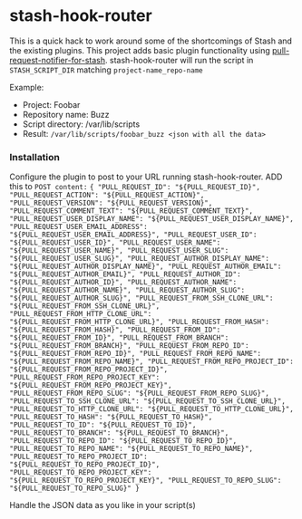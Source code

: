 # stash-hook-router
This is a quick hack to work around some of the shortcomings of Stash and the existing plugins.
This project adds basic plugin functionality using [pull-request-notifier-for-stash](https://github.com/tomasbjerre/pull-request-notifier-for-stash). stash-hook-router will run the script in `STASH_SCRIPT_DIR` matching `project-name_repo-name`

Example:

- Project: Foobar
- Repository name: Buzz
- Script directory: /var/lib/scripts
- Result: `/var/lib/scripts/foobar_buzz <json with all the data>`


### Installation

Configure the plugin to post to your URL running stash-hook-router. ADD this to `POST content:`
```{ "PULL_REQUEST_ID": "${PULL_REQUEST_ID}", "PULL_REQUEST_ACTION": "${PULL_REQUEST_ACTION}", "PULL_REQUEST_VERSION": "${PULL_REQUEST_VERSION}", "PULL_REQUEST_COMMENT_TEXT": "${PULL_REQUEST_COMMENT_TEXT}", "PULL_REQUEST_USER_DISPLAY_NAME": "${PULL_REQUEST_USER_DISPLAY_NAME}", "PULL_REQUEST_USER_EMAIL_ADDRESS": "${PULL_REQUEST_USER_EMAIL_ADDRESS}", "PULL_REQUEST_USER_ID": "${PULL_REQUEST_USER_ID}", "PULL_REQUEST_USER_NAME": "${PULL_REQUEST_USER_NAME}", "PULL_REQUEST_USER_SLUG": "${PULL_REQUEST_USER_SLUG}", "PULL_REQUEST_AUTHOR_DISPLAY_NAME": "${PULL_REQUEST_AUTHOR_DISPLAY_NAME}", "PULL_REQUEST_AUTHOR_EMAIL": "${PULL_REQUEST_AUTHOR_EMAIL}", "PULL_REQUEST_AUTHOR_ID": "${PULL_REQUEST_AUTHOR_ID}", "PULL_REQUEST_AUTHOR_NAME": "${PULL_REQUEST_AUTHOR_NAME}", "PULL_REQUEST_AUTHOR_SLUG": "${PULL_REQUEST_AUTHOR_SLUG}", "PULL_REQUEST_FROM_SSH_CLONE_URL": "${PULL_REQUEST_FROM_SSH_CLONE_URL}", "PULL_REQUEST_FROM_HTTP_CLONE_URL": "${PULL_REQUEST_FROM_HTTP_CLONE_URL}", "PULL_REQUEST_FROM_HASH": "${PULL_REQUEST_FROM_HASH}", "PULL_REQUEST_FROM_ID": "${PULL_REQUEST_FROM_ID}", "PULL_REQUEST_FROM_BRANCH": "${PULL_REQUEST_FROM_BRANCH}", "PULL_REQUEST_FROM_REPO_ID": "${PULL_REQUEST_FROM_REPO_ID}", "PULL_REQUEST_FROM_REPO_NAME": "${PULL_REQUEST_FROM_REPO_NAME}", "PULL_REQUEST_FROM_REPO_PROJECT_ID": "${PULL_REQUEST_FROM_REPO_PROJECT_ID}", "PULL_REQUEST_FROM_REPO_PROJECT_KEY": "${PULL_REQUEST_FROM_REPO_PROJECT_KEY}", "PULL_REQUEST_FROM_REPO_SLUG": "${PULL_REQUEST_FROM_REPO_SLUG}", "PULL_REQUEST_TO_SSH_CLONE_URL": "${PULL_REQUEST_TO_SSH_CLONE_URL}", "PULL_REQUEST_TO_HTTP_CLONE_URL": "${PULL_REQUEST_TO_HTTP_CLONE_URL}", "PULL_REQUEST_TO_HASH": "${PULL_REQUEST_TO_HASH}", "PULL_REQUEST_TO_ID": "${PULL_REQUEST_TO_ID}", "PULL_REQUEST_TO_BRANCH": "${PULL_REQUEST_TO_BRANCH}", "PULL_REQUEST_TO_REPO_ID": "${PULL_REQUEST_TO_REPO_ID}", "PULL_REQUEST_TO_REPO_NAME": "${PULL_REQUEST_TO_REPO_NAME}", "PULL_REQUEST_TO_REPO_PROJECT_ID": "${PULL_REQUEST_TO_REPO_PROJECT_ID}", "PULL_REQUEST_TO_REPO_PROJECT_KEY": "${PULL_REQUEST_TO_REPO_PROJECT_KEY}", "PULL_REQUEST_TO_REPO_SLUG": "${PULL_REQUEST_TO_REPO_SLUG}" }```

Handle the JSON data as you like in your script(s)